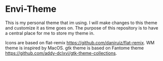 # Envi-Theme
This is my personal theme that im using.
I will make changes to this theme and customize it as time goes on.
The purpose of this repository is to have a central place for me to store my theme in.

Icons are based on flat-remix https://github.com/daniruiz/flat-remix.
WM theme is inspired by MacOS.
gtk theme is based on Fantome theme https://github.com/addy-dclxvi/gtk-theme-collections.
